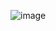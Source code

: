 ![image](https://user-images.githubusercontent.com/106613798/224362085-74e419ee-47d6-4df0-95cc-78e81f6806e2.png)
